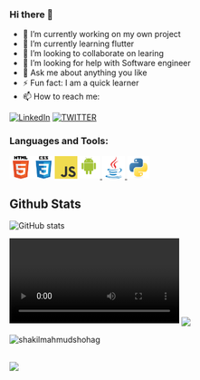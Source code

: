 ### Hi there 👋

- 🔭 I’m currently working on my own project
- 🌱 I’m currently learning flutter
- 👯 I’m looking to collaborate on learing
- 🤔 I’m looking for help with Software engineer
- 💬 Ask me about anything you like
- ⚡ Fun fact: I am a quick learner
- 📫 How to reach me:


 
 [![LinkedIn](https://img.shields.io/badge/-LinkedIn-ffffff?style=flat&logo=linkedin&logoColor=0984e3)](https://www.linkedin.com/in/mohammad-shakil-mahmud-shohag-05ba35222/)
 [![TWITTER](https://img.shields.io/badge/-Twitter-ffffff?style=flat&logo=Twitter&logoColor=0984e3)]( https://twitter.com/shakil_201)

 
 <h3 align="left">Languages and Tools:</h3>
<p align="left"> <a href="https://developer.android.com" target="_blank" rel="noreferrer"> <img src="https://raw.githubusercontent.com/devicons/devicon/master/icons/android/android-original-wordmark.svg" alt="android" width="40" height="40"/> </a>  <a href="https://www.java.com" target="_blank" rel="noreferrer"> <img src="https://raw.githubusercontent.com/devicons/devicon/master/icons/java/java-original.svg" alt="java" width="40" height="40"/> </a>  <a href="https://www.python.org" target="_blank" rel="noreferrer"> <img src="https://raw.githubusercontent.com/devicons/devicon/master/icons/python/python-original.svg" alt="python" width="40" height="40"/> 
</a> 
<img align="left" alt="HTML5" width="40px" src="https://raw.githubusercontent.com/github/explore/80688e429a7d4ef2fca1e82350fe8e3517d3494d/topics/html/html.png" />
<img align="left" alt="CSS3" width="40px" src="https://raw.githubusercontent.com/github/explore/80688e429a7d4ef2fca1e82350fe8e3517d3494d/topics/css/css.png" />
 <img align="left" alt="JavaScript" width="40px" src="https://raw.githubusercontent.com/github/explore/80688e429a7d4ef2fca1e82350fe8e3517d3494d/topics/javascript/javascript.png" />
 
</p>




## Github Stats  
![GitHub stats](https://github-readme-stats.vercel.app/api?username=shakilmahmudshohag&show_icons=true&theme=radical)

![](https://user-images.githubusercontent.com/41143496/111524041-fc65e800-8781-11eb-8a84-ae5e8517b1f7.mp4)
 <img height="180em"  align="center" src="https://github-readme-stats.vercel.app/api/top-langs/?username=shakilmahmudshohag&&layout=compact&hide=shell&theme=jolly"/> 
<p><img align="center" src="https://github-readme-streak-stats.herokuapp.com/?user=shakilmahmudshohag&theme=dark" alt="shakilmahmudshohag" /></p>



<br/>
<a href="https://open.spotify.com/user/1224818142?si=47ea2387152f491e">
  <img width="50" src="https://user-images.githubusercontent.com/22425467/176836837-0e68ab08-472f-4aa5-ac53-736e4f7ae7f1.gif">
</a>





  


